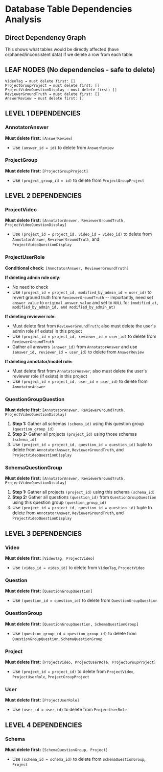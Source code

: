 # Database Table Dependencies Analysis

## Direct Dependency Graph

This shows what tables would be directly affected (have orphaned/inconsistent data) if we delete a row from each table:

## LEAF NODES (No dependencies - safe to delete)

```
VideoTag → must delete first: []
ProjectGroupProject → must delete first: []
ProjectVideoQuestionDisplay → must delete first: []
ReviewerGroundTruth → must delete first: []
AnswerReview → must delete first: []
```

## LEVEL 1 DEPENDENCIES

### AnnotatorAnswer
**Must delete first:** `[AnswerReview]`
- Use `(answer_id = id)` to delete from `AnswerReview`

### ProjectGroup
**Must delete first:** `[ProjectGroupProject]`
- Use `(project_group_id = id)` to delete from `ProjectGroupProject`

## LEVEL 2 DEPENDENCIES

### ProjectVideo
**Must delete first:** `[AnnotatorAnswer, ReviewerGroundTruth, ProjectVideoQuestionDisplay]`
- Use `(project_id = project_id, video_id = video_id)` to delete from `AnnotatorAnswer`, `ReviewerGroundTruth`, and `ProjectVideoQuestionDisplay`

### ProjectUserRole
**Conditional check:** `[AnnotatorAnswer, ReviewerGroundTruth]`

**If deleting admin role only:**
- No need to check
- Use `(project_id = project_id, modified_by_admin_id = user_id)` to revert ground truth from `ReviewerGroundTruth` -- importantly, need set `answer_value` to `original_answer_value` and set to `NULL` for `(modified_at, modified_by_admin_id, and modified_by_admin_at)`

**If deleting reviewer role:**
- Must delete first from `ReviewerGroundTruth`; also must delete the user's admin role (if exists) in this project
- Use `(project_id = project_id, reviewer_id = user_id)` to delete from `ReviewerGroundTruth`
- Gather all answers `(answer_id)` from `AnnotatorAnswer` and use `(answer_id, reviewer_id = user_id)` to delete from `AnswerReview`

**If deleting annotator/model role:**
- Must delete first from `AnnotatorAnswer`; also must delete the user's reviewer role (if exists) in this project
- Use `(project_id = project_id, user_id = user_id)` to delete from `AnnotatorAnswer`

### QuestionGroupQuestion
**Must delete first:** `[AnnotatorAnswer, ReviewerGroundTruth, ProjectVideoQuestionDisplay]`

1. **Step 1:** Gather all schemas `(schema_id)` using this question group `(question_group_id)`
2. **Step 2:** Gather all projects `(project_id)` using those schemas `(schema_id)`
3. Use `(project_id = project_id, question_id = question_id)` tuple to delete from `AnnotatorAnswer`, `ReviewerGroundTruth`, and `ProjectVideoQuestionDisplay`

### SchemaQuestionGroup
**Must delete first:** `[AnnotatorAnswer, ReviewerGroundTruth, ProjectVideoQuestionDisplay]`

1. **Step 1:** Gather all projects `(project_id)` using this schema `(schema_id)`
2. **Step 2:** Gather all questions `(question_id)` from `QuestionGroupQuestion` using this question group `(question_group_id)`
3. Use `(project_id = project_id, question_id = question_id)` tuple to delete from `AnnotatorAnswer`, `ReviewerGroundTruth`, and `ProjectVideoQuestionDisplay`

## LEVEL 3 DEPENDENCIES

### Video
**Must delete first:** `[VideoTag, ProjectVideo]`
- Use `(video_id = video_id)` to delete from `VideoTag`, `ProjectVideo`

### Question
**Must delete first:** `[QuestionGroupQuestion]`
- Use `(question_id = question_id)` to delete from `QuestionGroupQuestion`

### QuestionGroup
**Must delete first:** `[QuestionGroupQuestion, SchemaQuestionGroup]`
- Use `(question_group_id = question_group_id)` to delete from `QuestionGroupQuestion`, `SchemaQuestionGroup`

### Project
**Must delete first:** `[ProjectVideo, ProjectUserRole, ProjectGroupProject]`
- Use `(project_id = project_id)` to delete from `ProjectVideo`, `ProjectUserRole`, `ProjectGroupProject`

### User
**Must delete first:** `[ProjectUserRole]`
- Use `(user_id = user_id)` to delete from `ProjectUserRole`

## LEVEL 4 DEPENDENCIES

### Schema
**Must delete first:** `[SchemaQuestionGroup, Project]`
- Use `(schema_id = schema_id)` to delete from `SchemaQuestionGroup`, `Project`